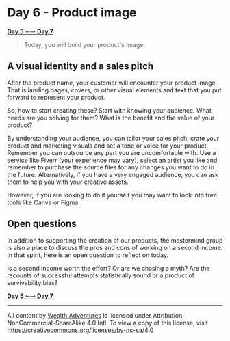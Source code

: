 # Day 6 - Product image

[**Day 5** ↼](21Q1_Day5.md)[⇀ **Day 7**](21Q1_Day7.md)

> Today, you will build your product's image.

## A visual identity and a sales pitch

After the product name, your customer will encounter your product image. That is landing pages, covers, or other visual elements and text that you put forward to represent your product.

So, how to start creating these? Start with knowing your audience. What needs are you solving for them? What is the benefit and the value of your product?

By understanding your audience, you can tailor your sales pitch, crate your product and marketing visuals and set a tone or voice for your product. Remember you can outsource any part you are uncomfortable with. Use a service like Fiverr (your experience may vary), select an artist you like and remember to purchase the source files for any changes you want to do in the future. Alternatively, if you have a very engaged audience, you can ask them to help you with your creative assets.

However, if you are looking to do it yourself you may want to look into free tools like Canva or Figma.

## Open questions

In addition to supporting the creation of our products, the mastermind group is also a place to discuss the pros and cons of working on a second income. In that spirit, here is an open question to reflect on today.

Is a second income worth the effort? Or are we chasing a myth? Are the recounts of successful attempts statistically sound or a product of survivability bias?

[**Day 5** ↼](21Q1_Day5.md)[⇀ **Day 7**](21Q1_Day7.md)

---

All content by [Wealth Adventures](https://wealthadventures.org) is licensed under Attribution-NonCommercial-ShareAlike 4.0 Intl. To view a copy of this license, visit <https://creativecommons.org/licenses/by-nc-sa/4.0>
